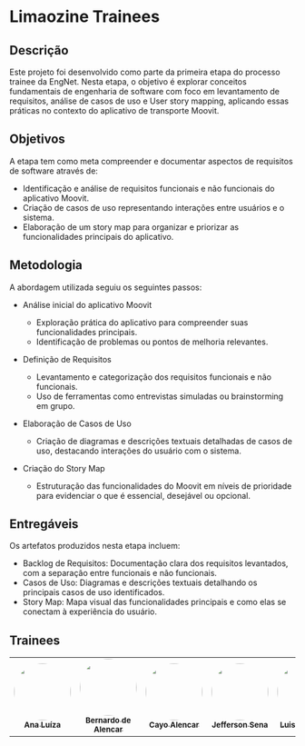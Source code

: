 # Limaozine Trainees

## Descrição
Este projeto foi desenvolvido como parte da primeira etapa do processo trainee da EngNet. Nesta etapa, o objetivo é explorar conceitos fundamentais de engenharia de software com foco em levantamento de requisitos, análise de casos de uso e User story mapping, aplicando essas práticas no contexto do aplicativo de transporte Moovit.

## Objetivos

A etapa tem como meta compreender e documentar aspectos de requisitos de software através de:

- Identificação e análise de requisitos funcionais e não funcionais do aplicativo Moovit.
- Criação de casos de uso representando interações entre usuários e o sistema.
- Elaboração de um story map para organizar e priorizar as funcionalidades principais do aplicativo.

## Metodologia

A abordagem utilizada seguiu os seguintes passos:

- Análise inicial do aplicativo Moovit
    - Exploração prática do aplicativo para compreender suas funcionalidades principais.
    - Identificação de problemas ou pontos de melhoria relevantes.

- Definição de Requisitos
    - Levantamento e categorização dos requisitos funcionais e não funcionais.
    - Uso de ferramentas como entrevistas simuladas ou brainstorming em grupo.

- Elaboração de Casos de Uso
    - Criação de diagramas e descrições textuais detalhadas de casos de uso, destacando interações do usuário com o sistema.

- Criação do Story Map
    - Estruturação das funcionalidades do Moovit em níveis de prioridade para evidenciar o que é essencial, desejável ou opcional.

## Entregáveis

Os artefatos produzidos nesta etapa incluem:

- Backlog de Requisitos: Documentação clara dos requisitos levantados, com a separação entre funcionais e não funcionais.
- Casos de Uso: Diagramas e descrições textuais detalhando os principais casos de uso identificados.
- Story Map: Mapa visual das funcionalidades principais e como elas se conectam à experiência do usuário.

## Trainees

<table>
  <tr>
    <td align="center"><a href="https://github.com/analufernanndess"><img style="border-radius: 50%;" src="https://github.com/analufernanndess.png" width="100px;" alt=""/><br /><sub><b>Ana Luíza</b></sub></a><br />
    <td align="center"><a href="https://github.com/bermardoo"><img style="border-radius: 50%;" src="https://github.com/bermardoo.png" width="100px;" alt=""/><br /><sub><b>Bernardo de Alencar</b></sub></a><br />
    <td align="center"><a href="https://github.com/Cayoalencar"><img style="border-radius: 50%;" src="https://github.com/Cayoalencar.png" width="100px;" alt=""/><br /><sub><b>Cayo Alencar</b></sub></a><br />
    <td align="center"><a href="https://github.com/JeffersonSenaa"><img style="border-radius: 50%;" src="https://github.com/JeffersonSenaa.png" width="100px;" alt=""/><br /><sub><b>Jefferson Sena</b></sub></a><br />
     <td align="center"><a href="https://github.com/Luis-Henrique05"><img style="border-radius: 50%;" src="https://github.com/Luis-Henrique05.png" width="100px;" alt=""/><br /><sub><b>Luis Henrique</b></sub></a><br />
  </tr>
</table>